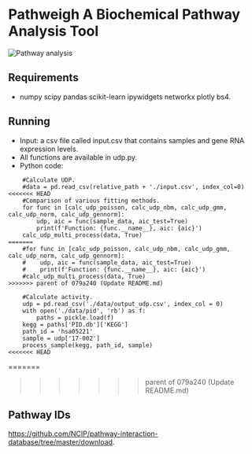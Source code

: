 # Pathweigh A Biochemical Pathway Analysis Tool
![Pathway analysis](https://norbis.w.uib.no/files/2016/05/F1.large_-768x623.jpg)

## Requirements

- numpy
scipy
pandas
scikit-learn
ipywidgets
networkx
plotly
bs4.

## Running
- Input: a csv file called input.csv that contains samples and gene RNA expression levels.
- All functions are available in udp.py.
- Python code:
```
    #Calculate UDP.
    #data = pd.read_csv(relative_path + './input.csv', index_col=0)
<<<<<<< HEAD
    #Comparison of various fitting methods.
    for func in [calc_udp_poisson, calc_udp_nbm, calc_udp_gmm, calc_udp_norm, calc_udp_gennorm]:
        udp, aic = func(sample_data, aic_test=True)
        print(f'Function: {func.__name__}, aic: {aic}')
    calc_udp_multi_process(data, True)
=======
    #for func in [calc_udp_poisson, calc_udp_nbm, calc_udp_gmm, calc_udp_norm, calc_udp_gennorm]:
    #    udp, aic = func(sample_data, aic_test=True)
    #    print(f'Function: {func.__name__}, aic: {aic}')
    #calc_udp_multi_process(data, True)
>>>>>>> parent of 079a240 (Update README.md)

    #Calculate activity.
    udp = pd.read_csv('./data/output_udp.csv', index_col = 0)
    with open('./data/pid', 'rb') as f:
        paths = pickle.load(f)
    kegg = paths['PID.db']['KEGG']
    path_id = 'hsa05221'
    sample = udp['17-002']
    process_sample(kegg, path_id, sample)
<<<<<<< HEAD
```
=======

>>>>>>> parent of 079a240 (Update README.md)
## Pathway IDs
https://github.com/NCIP/pathway-interaction-database/tree/master/download.